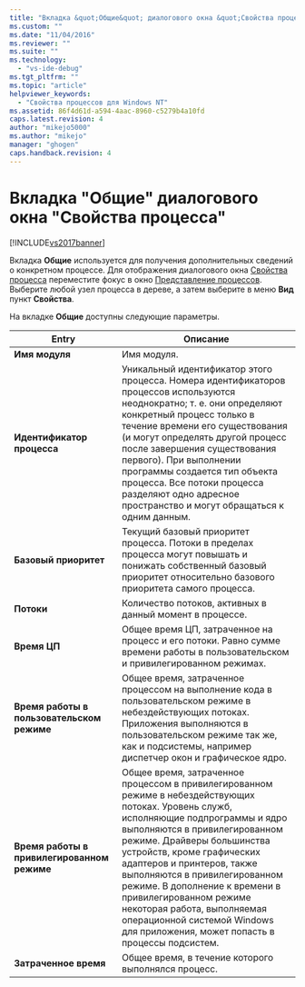 ```yaml
---
title: "Вкладка &quot;Общие&quot; диалогового окна &quot;Свойства процесса&quot; | Microsoft Docs"
ms.custom: ""
ms.date: "11/04/2016"
ms.reviewer: ""
ms.suite: ""
ms.technology: 
  - "vs-ide-debug"
ms.tgt_pltfrm: ""
ms.topic: "article"
helpviewer_keywords: 
  - "Свойства процессов для Windows NT"
ms.assetid: 86f4d61d-a594-4aac-8960-c5279b4a10fd
caps.latest.revision: 4
author: "mikejo5000"
ms.author: "mikejo"
manager: "ghogen"
caps.handback.revision: 4
---
```

# Вкладка &quot;Общие&quot; диалогового окна &quot;Свойства процесса&quot;
[!INCLUDE[vs2017banner](../code-quality/includes/vs2017banner.md)]

Вкладка **Общие** используется для получения дополнительных сведений о конкретном процессе.  Для отображения диалогового окна [Свойства процесса](../debugger/process-properties-dialog-box.md) переместите фокус в окно [Представление процессов](../debugger/processes-view.md).  Выберите любой узел процесса в дереве, а затем выберите в меню **Вид** пункт **Свойства**.  
  
 На вкладке **Общие** доступны следующие параметры.  
  
|Entry|Описание|  
|-----------|--------------|  
|**Имя модуля**|Имя модуля.|  
|**Идентификатор процесса**|Уникальный идентификатор этого процесса.  Номера идентификаторов процессов используются неоднократно; т. е. они определяют конкретный процесс только в течение времени его существования \(и могут определять другой процесс после завершения существования первого\).  При выполнении программы создается тип объекта процесса.  Все потоки процесса разделяют одно адресное пространство и могут обращаться к одним данным.|  
|**Базовый приоритет**|Текущий базовый приоритет процесса.  Потоки в пределах процесса могут повышать и понижать собственный базовый приоритет относительно базового приоритета самого процесса.|  
|**Потоки**|Количество потоков, активных в данный момент в процессе.|  
|**Время ЦП**|Общее время ЦП, затраченное на процесс и его потоки.  Равно сумме времени работы в пользовательском и привилегированном режимах.|  
|**Время работы в пользовательском режиме**|Общее время, затраченное процессом на выполнение кода в пользовательском режиме в небездействующих потоках.  Приложения выполняются в пользовательском режиме так же, как и подсистемы, например диспетчер окон и графическое ядро.|  
|**Время работы в привилегированном режиме**|Общее время, затраченное процессом в привилегированном режиме в небездействующих потоках.  Уровень служб, исполняющие подпрограммы и ядро выполняются в привилегированном режиме.  Драйверы большинства устройств, кроме графических адаптеров и принтеров, также выполняются в привилегированном режиме.  В дополнение к времени в привилегированном режиме некоторая работа, выполняемая операционной системой Windows для приложения, может попасть в процессы подсистем.|  
|**Затраченное время**|Общее время, в течение которого выполнялся процесс.|